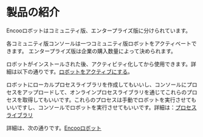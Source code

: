 # 製品の紹介
Encooロボットはコミュニティ版、エンタープライズ版に分けられています。

各コミュニティ版コンソールは一つコミュニティ版ロボットをアクティベートできます。
エンタープライズ版は企業の購入数量によって決められます。

ロボットがインストールされた後、アクティビティ化してから使用できます。詳細は以下の通りです。[ロボットをアクティブにする](license.md)。

ロボットにローカルプロセスライブラリを作成してもいいし、コンソールにプロセスをアップロードして、オンラインプロセスライブラリを通じてこれらのプロセスを取得してもいいです。これらのプロセスは手動でロボットを実行させてもいいですし、コンソールでロボットを実行させてもいいです。詳細は：[プロセスライブラリ](localworkflow.md)


詳細は、次の通りです。[Encooロボット](https://www.encoo.com/products/robot)
